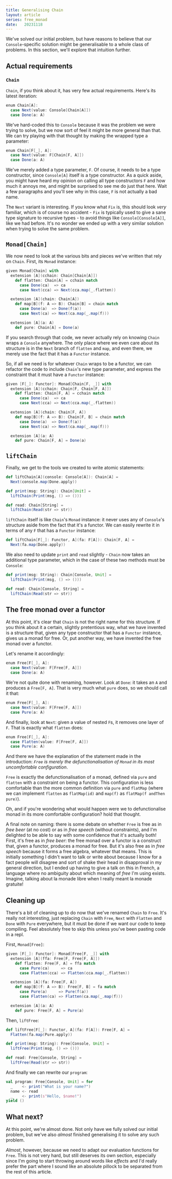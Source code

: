 ```yaml
---
title: Generalising Chain
layout: article
series: free_monad
date:   20231118
---
```


We've solved our initial problem, but have reasons to believe that our `Console`-specific solution might be generalisable to a whole class of problems. In this section, we'll explore that intuition further.

## Actual requirements

### `Chain`
`Chain`, if you think about it, has very few actual requirements. Here's its latest iteration:

```scala
enum Chain[A]:
  case Next(value: Console[Chain[A]])
  case Done(a: A)
```

We've hard-coded this to `Console` because it was the problem we were trying to solve, but we now sort of feel it might be more general than that. We can try playing with that thought by making the wrapped type a parameter:

```scala
enum Chain[F[_], A]:
  case Next(value: F[Chain[F, A]])
  case Done(a: A)
```

We've merely added a type parameter, `F`. Of course, it needs to be a type constructor, since `Console[A]` itself is a type constructor. As a quick aside, you might have heard my opinion on calling all type constructors `F` and how much it annoys me, and might be surprised to see me do just that here. Wait a few paragraphs and you'll see why in this case, `F` is not actually a bad name.

The `Next` variant is interesting. If you know what `Fix` is, this should look _very_ familiar, which is of course no accident - `Fix` is typically used to give a sane type signature to recursive types - to avoid things like `Console[Console[A]]`, like we had before. It's no wonder we ended up with a very similar solution when trying to solve the same problem.

## `Monad[Chain]`

We now need to look at the various bits and pieces we've written that rely on `Chain`. First, its `Monad` instance:

```scala
given Monad[Chain] with
  extension [A](cchain: Chain[Chain[A]])
    def flatten: Chain[A] = cchain match
      case Done(ca)  => ca
      case Next(cca) => Next(cca.map(_.flatten))

  extension [A](chain: Chain[A])
    def map[B](f: A => B): Chain[B] = chain match
      case Done(a)  => Done(f(a))
      case Next(ca) => Next(ca.map(_.map(f)))

  extension [A](a: A)
    def pure: Chain[A] = Done(a)
```

If you search through that code, we never actually rely on knowing `Chain` wraps a `Console` anywhere. The only place where we even care about its structure is in the `Next` branch of `flatten` and `map`, and even there, we merely use the fact that it has a `Functor` instance.

So, if all we need is for whatever `Chain` wraps to be a functor, we can refactor the code to include `Chain`'s new type parameter, and express the constraint that it must have a `Functor` instance:

```scala
given [F[_]: Functor]: Monad[Chain[F, _]] with
  extension [A](cchain: Chain[F, Chain[F, A]])
    def flatten: Chain[F, A] = cchain match
      case Done(ca)  => ca
      case Next(cca) => Next(cca.map(_.flatten))

  extension [A](chain: Chain[F, A])
    def map[B](f: A => B): Chain[F, B] = chain match
      case Done(a)  => Done(f(a))
      case Next(ca) => Next(ca.map(_.map(f)))

  extension [A](a: A)
    def pure: Chain[F, A] = Done(a)
```

## `liftChain`

Finally, we get to the tools we created to write atomic statements:

```scala
def liftChain[A](console: Console[A]): Chain[A] =
  Next(console.map(Done.apply))

def print(msg: String): Chain[Unit] =
  liftChain(Print(msg, () => ()))

def read: Chain[String] =
  liftChain(Read(str => str))
```

`liftChain` itself is like `Chain`'s `Monad` instance: it never uses any of `Console`'s structure aside from the fact that it's a functor. We can easily rewrite it in terms of any `F` that has a `Functor` instance:

```scala
def liftChain[F[_]: Functor, A](fa: F[A]): Chain[F, A] =
  Next(fa.map(Done.apply))
```

We also need to update `print` and `read` slightly - `Chain` now takes an additional type parameter, which in the case of these two methods must be `Console`:

```scala
def print(msg: String): Chain[Console, Unit] =
  liftChain(Print(msg, () => ()))

def read: Chain[Console, String] =
  liftChain(Read(str => str))
```

## The free monad over a functor

At this point, it's clear that `Chain` is not the right name for this structure. If you think about it a certain, slightly pretentious way, what we have invented is a structure that, given any type constructor that has a `Functor` instance, gives us a monad for free. Or, put another way, we have invented the free monad over a functor.

Let's rename it accordingly:

```scala
enum Free[F[_], A]:
  case Next(value: F[Free[F, A]])
  case Done(a: A)
```

We're not quite done with renaming, however. Look at `Done`: it takes an `A` and produces a `Free[F, A]`. That is very much what `pure` does, so we should call it that:

```scala
enum Free[F[_], A]:
  case Next(value: F[Free[F, A]])
  case Pure(a: A)
```

And finally, look at `Next`: given a value of nested `F`s, it removes one layer of `F`. That is exactly what `flatten` does:

```scala
enum Free[F[_], A]:
  case Flatten(value: F[Free[F, A]])
  case Pure(a: A)
```

And there we have the explanation of the statement made in the introduction: _`Free` is merely the defunctionalisation of `Monad` in its most uncomfortable configuration_.

`Free` is exactly the defunctionalisation of a monad, defined via `pure` and `flatten` with a constraint on being a functor. This configuration is less comfortable than the more common definition via `pure` and `flatMap` (where we can implement `flatten` as `flatMap(id)` and `map(f)` as `flatMap(f andThen pure)`).

Oh, and if you're wondering what would happen were we to defunctionalise monad in its more comfortable configuration? hold that thought.

A final note on naming: there is some debate on whether `Free` is free as in _free beer_ (at no cost) or as in _free speech_ (without constraints), and I'm delighted to be able to say with some confidence that it's actually both! First, it's free as in _free beer_: the free monad over a functor is a construct that, given a functor, produces a monad for free. But it's also free as in _free speech_ because it forms a free algebra, whatever that means. This is initially something I didn't want to talk or write about because I know for a fact people will disagree and sort of shake their head in disapproval in my general direction, but I ended up having to give a talk on this in French, a language where no ambiguity about which meaning of _free_ I'm using exists. Imagine, talking about la monade libre when I really meant la monade gratuite!

## Cleaning up

There's a bit of cleaning up to do now that we've renamed `Chain` to `Free`. It's really not interesting, just replacing `Chain` with `Free`, `Next` with `Flatten` and `Done` with `Pure` everywhere, but it must be done if we want our code to keep compiling. Feel absolutely free to skip this unless you've been pasting code in a repl.

First, `Monad[Free]`:
```scala
given [F[_]: Functor]: Monad[Free[F, _]] with
  extension [A](ffa: Free[F, Free[F, A]])
    def flatten: Free[F, A] = ffa match
      case Pure(ca)     => ca
      case Flatten(cca) => Flatten(cca.map(_.flatten))

  extension [A](fa: Free[F, A])
    def map[B](f: A => B): Free[F, B] = fa match
      case Pure(a)     => Pure(f(a))
      case Flatten(ca) => Flatten(ca.map(_.map(f)))

  extension [A](a: A)
    def pure: Free[F, A] = Pure(a)
```

Then, `liftFree`:

```scala
def liftFree[F[_]: Functor, A](fa: F[A]): Free[F, A] =
  Flatten(fa.map(Pure.apply))

def print(msg: String): Free[Console, Unit] =
  liftFree(Print(msg, () => ()))

def read: Free[Console, String] =
  liftFree(Read(str => str))
```

And finally we can rewrite our `program`:

```scala
val program: Free[Console, Unit] = for
  _    <- print("What is your name?")
  name <- read
  _    <- print(s"Hello, $name!")
yield ()
```

## What next?

At this point, we're almost done. Not only have we fully solved our initial problem, but we've also _almost_ finished generalising it to solve any such problem.

_Almost_, however, because we need to adapt our evaluation functions for `Free`. This is not very hard, but still deserves its own section, especially since I'm going to start throwing around words like _effects_ and I'd really prefer the part where I sound like an absolute pillock to be separated from the rest of this article.
